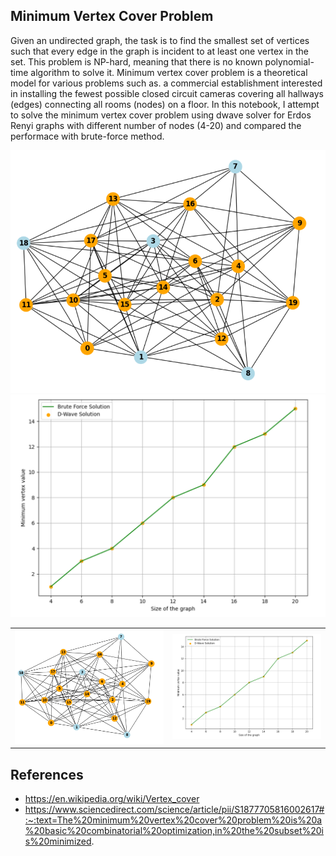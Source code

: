 ## Minimum Vertex Cover Problem 
Given an undirected graph, the task is to find the smallest set of vertices such that every edge in the graph is incident to at least one vertex in the set. This problem is NP-hard, meaning that there is no known polynomial-time algorithm to solve it. Minimum vertex cover problem is a theoretical model for various problems such as. a commercial establishment interested in installing the fewest possible closed circuit cameras covering all hallways (edges) connecting all rooms (nodes) on a floor. In this notebook, I attempt to solve the minimum vertex cover problem using dwave solver for Erdos Renyi graphs with different number of nodes (4-20) and compared the performace with brute-force method. 

![Image 1](ER_20_MVC.png)
![Image 2](MVC_values.png)

<table>
  <tr>
    <td><img src="ER_20_MVC.png" alt="An Erdos Renyi instance for graph size 20" width="400"/></td>
    <td><img src="MVC_values.png" alt="Minimum vertex values" width="400"/></td>
  </tr>
</table>





## References
* https://en.wikipedia.org/wiki/Vertex_cover
* https://www.sciencedirect.com/science/article/pii/S1877705816002617#:~:text=The%20minimum%20vertex%20cover%20problem%20is%20a%20basic%20combinatorial%20optimization,in%20the%20subset%20is%20minimized.
